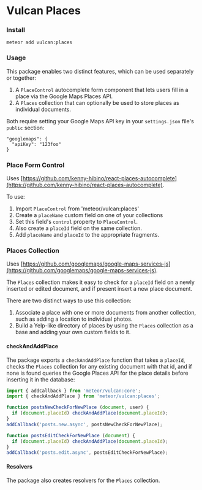 # Vulcan Places

### Install

```
meteor add vulcan:places
```

### Usage

This package enables two distinct features, which can be used separately or together: 

1. A `PlaceControl` autocomplete form component that lets users fill in a place via the Google Maps Places API.
2. A `Places` collection that can optionally be used to store places as individual documents.

Both require setting your Google Maps API key in your `settings.json` file's `public` section: 

```
"googlemaps": {
  "apiKey": "123foo"
}
```

### Place Form Control

Uses [https://github.com/kenny-hibino/react-places-autocomplete](https://github.com/kenny-hibino/react-places-autocomplete).

To use:

1. Import `PlaceControl` from 'meteor/vulcan:places'
2. Create a `placeName` custom field on one of your collections
3. Set this field's `control` property to `PlaceControl`. 
4. Also create a `placeId` field on the same collection.
5. Add `placeName` and `placeId` to the appropriate fragments. 

### Places Collection

Uses [https://github.com/googlemaps/google-maps-services-js](https://github.com/googlemaps/google-maps-services-js).

The `Places` collection makes it easy to check for a `placeId` field on a newly inserted or edited document, and if present insert a new place document.

There are two distinct ways to use this collection:

1. Associate a place with one or more documents from another collection, such as adding a location to individual photos.
2. Build a Yelp-like directory of places by using the `Places` collection as a base and adding your own custom fields to it. 

#### checkAndAddPlace

The package exports a `checkAndAddPlace` function that takes a `placeId`, checks the `Places` collection for any existing document with that id, and if none is found queries the Google Places API for the place details before inserting it in the database:

```js
import { addCallback } from 'meteor/vulcan:core';
import { checkAndAddPlace } from 'meteor/vulcan:places';

function postsNewCheckForNewPlace (document, user) {
  if (document.placeId) checkAndAddPlace(document.placeId);
}
addCallback('posts.new.async', postsNewCheckForNewPlace);

function postsEditCheckForNewPlace (document) {
  if (document.placeId) checkAndAddPlace(document.placeId);
}
addCallback('posts.edit.async', postsEditCheckForNewPlace);
```

#### Resolvers

The package also creates resolvers for the `Places` collection. 
